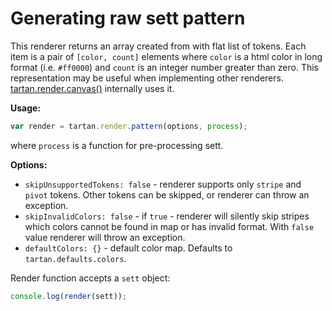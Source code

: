 # Generating raw sett pattern

This renderer returns an array created from with flat list of tokens.
Each item is a pair of `[color, count]` elements where `color` is a html color
in long format (i.e. `#ff0000`) and `count` is an integer number greater than zero.
This representation may be useful when implementing other renderers. 
[tartan.render.canvas()](canvas.md) internally uses it.    

**Usage:**

```javascript
var render = tartan.render.pattern(options, process);
```

where `process` is a function for pre-processing sett.

**Options:**

* `skipUnsupportedTokens: false` - renderer supports only `stripe` and `pivot`
tokens. Other tokens can be skipped, or renderer can throw an exception.
* `skipInvalidColors: false` - if `true` - renderer will silently skip stripes
which colors cannot be found in map or has invalid format. With `false` value
renderer will throw an exception.
* `defaultColors: {}` - default color map. Defaults to `tartan.defaults.colors`.

Render function accepts a `sett` object:
```javascript
console.log(render(sett));
```
